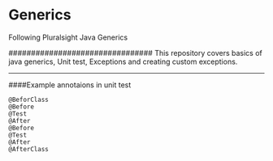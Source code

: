 # Generics
Following Pluralsight Java Generics


################################
This repository covers basics of java generics, Unit test, Exceptions and creating custom exceptions.

-----------------------------------------

####Example annotaions in unit test
```
@BeforClass
@Before
@Test
@After
@Before
@Test
@After
@AfterClass
```



